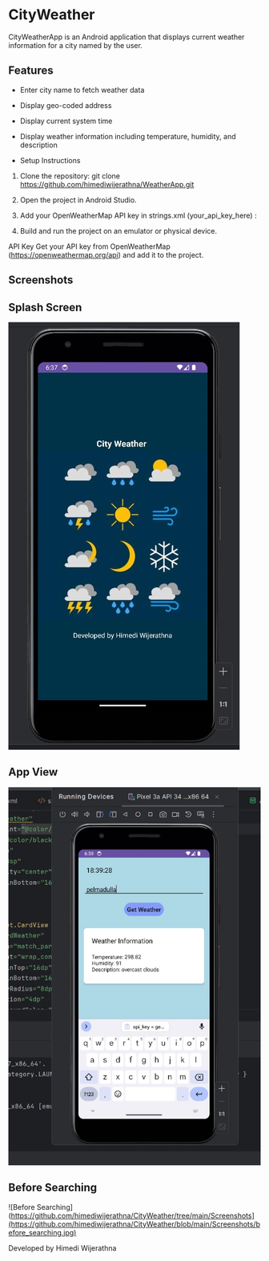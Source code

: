 # CityWeather
CityWeatherApp is an Android application that displays current weather information for a city named by the user.
## Features
- Enter city name to fetch weather data
- Display geo-coded address
- Display current system time
- Display weather information including temperature, humidity, and description

-  Setup Instructions
1. Clone the repository:
    git clone https://github.com/himediwijerathna/WeatherApp.git
2. Open the project in Android Studio.
3. Add your OpenWeatherMap API key in strings.xml (your_api_key_here) :
   
4. Build and run the project on an emulator or physical device.

API Key
Get your API key from OpenWeatherMap (https://openweathermap.org/api) and add it to the project.

## Screenshots
## Splash Screen

![Splash Screen View](https://github.com/himediwijerathna/CityWeather/blob/main/Screenshots/SplashScreen.jpg)

## App View

![App View](https://github.com/himediwijerathna/CityWeather/blob/main/Screenshots/AppView.jpg)

## Before Searching

![Before Searching](https://github.com/himediwijerathna/CityWeather/tree/main/Screenshots](https://github.com/himediwijerathna/CityWeather/blob/main/Screenshots/before_searching.jpg)

Developed by Himedi Wijerathna
